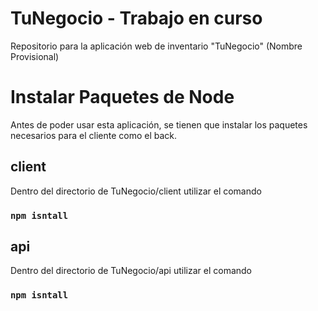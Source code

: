 # TuNegocio - Trabajo en curso
Repositorio para la aplicación web de inventario "TuNegocio" (Nombre Provisional)

# Instalar Paquetes de Node

Antes de poder usar esta aplicación, se tienen que instalar los paquetes necesarios para el cliente como el back.

## client

Dentro del directorio de TuNegocio/client utilizar el comando

### `npm isntall`

## api

Dentro del directorio de TuNegocio/api utilizar el comando

### `npm isntall`


